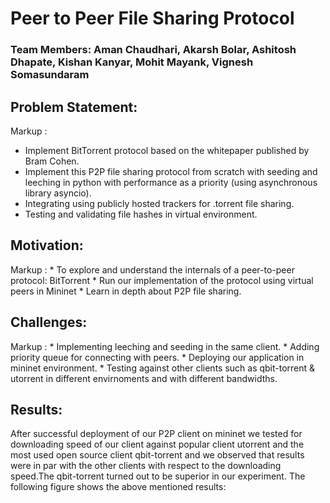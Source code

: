 # Peer to Peer File Sharing Protocol

### Team Members: Aman Chaudhari, Akarsh Bolar, Ashitosh Dhapate, Kishan Kanyar, Mohit Mayank, Vignesh Somasundaram

## Problem Statement:

Markup : 
* Implement BitTorrent protocol based on the whitepaper published by Bram Cohen.
* Implement this P2P file sharing protocol from scratch with seeding and leeching in python with performance as a priority (using asynchronous library asyncio).
* Integrating using publicly hosted trackers for .torrent file sharing.
* Testing and validating file hashes in virtual environment.

## Motivation:

Markup : * To explore and understand the internals of a peer-to-peer protocol: BitTorrent
         * Run our implementation of the protocol using virtual peers in Mininet
         * Learn in depth about P2P file sharing.

## Challenges:

Markup : * Implementing leeching and seeding in the same client.
         * Adding priority queue for connecting with peers.
         * Deploying our application in mininet environment.
         * Testing against other clients such as qbit-torrent & utorrent in different envirnoments and with different bandwidths.

## Results:

After successful deployment of our P2P client on mininet we tested for downloading speed of our client against popular client utorrent and the most used open source client qbit-torrent and we observed that results were in par with the other clients with respect to the downloading speed.The qbit-torrent turned out to be superior in our experiment. The following figure shows the above mentioned results:

